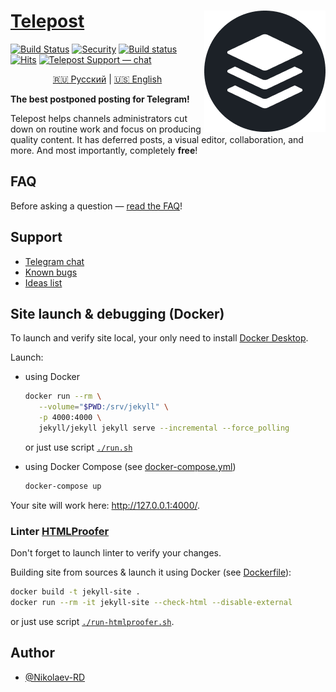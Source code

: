 # [Telepost](https://telepost.me/) <img src="images/telepost_icon-194x194.png" alt="Telepost logo" align="right" />
[![Build Status](https://travis-ci.com/Telepost-me/telepost-me.github.io.svg?branch=master)](https://travis-ci.com/Telepost-me/telepost-me.github.io)
[![Security](https://hakiri.io/github/Telepost-me/telepost-me.github.io/master.svg)](https://hakiri.io/github/Telepost-me/telepost-me.github.io/master)
[![Build status](https://ci.appveyor.com/api/projects/status/fae40em4uff3avkp/branch/master?svg=true)](https://ci.appveyor.com/project/nikolaev-rd/telepost-me-github-io/branch/master)
[![Hits](https://hits.seeyoufarm.com/api/count/incr/badge.svg?url=https%3A%2F%2Fgithub.com%2FTelepost-me%2Ftelepost-me.github.io&count_bg=%2379C83D&title_bg=%23555555&icon=telegram.svg&icon_color=%23F5F5F5&title=hits&edge_flat=false)](https://hits.seeyoufarm.com)
[![Telepost Support — chat](https://shields.io/badge/Telepost-Чат-green?logo=telegram&style=social)](https://t.me/joinchat/Ypg01CdfpW5jNWFi)

<p align="center">
   <a href="README.md">🇷🇺 Русский</a> | <a href="README.en.md">🇺🇸 English</a>
</p>

**The best postponed posting for Telegram!**

Telepost helps channels administrators cut down on routine work and focus on producing quality content. It has deferred posts, a visual editor, collaboration, and more. And most importantly, completely **free**!

## FAQ
Before asking a question — [read the FAQ](https://telepost-me.github.io/faq)!

## Support
* [Telegram chat](https://t.me/joinchat/Ypg01CdfpW5jNWFi)
* [Known bugs](https://github.com/Telepost-me/support/issues?q=is%3Aissue+is%3Aopen+label%3Abug)
* [Ideas list](https://github.com/Telepost-me/support/issues?q=is%3Aissue+is%3Aopen+label%3Aidea)

## Site launch & debugging (Docker)

To launch and verify site local, your only need to install [Docker Desktop](https://docs.docker.com/desktop/).

Launch:

* using Docker
   ```bash
   docker run --rm \
      --volume="$PWD:/srv/jekyll" \
      -p 4000:4000 \
      jekyll/jekyll jekyll serve --incremental --force_polling
   ```
   or just use script [`./run.sh`](run.sh)

* using Docker Compose (see [docker-compose.yml](docker-compose.yml))
   ```bash
   docker-compose up
   ```

Your site will work here: http://127.0.0.1:4000/.

### Linter [HTMLProofer](https://github.com/gjtorikian/html-proofer)

Don't forget to launch linter to verify your changes.

Building site from sources & launch it using Docker (see [Dockerfile](Dockerfile)):

```bash
docker build -t jekyll-site .
docker run --rm -it jekyll-site --check-html --disable-external
```
or just use script [`./run-htmlproofer.sh`](run-htmlproofer.sh).

## Author
* [@Nikolaev-RD](https://github.com/nikolaev-rd)

